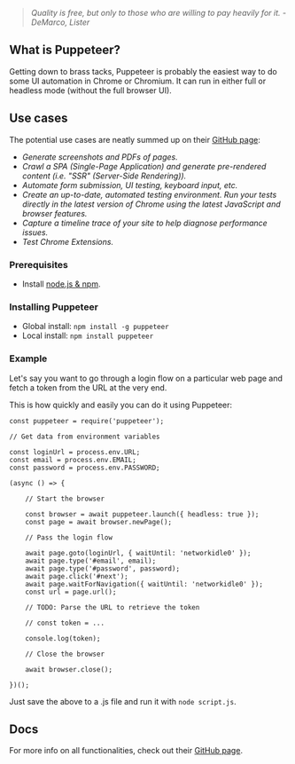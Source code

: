 > *Quality is free, but only to those who are willing to pay heavily for it. - DeMarco, Lister*

## What is Puppeteer?

Getting down to brass tacks, Puppeteer is probably the easiest way to do some UI automation in Chrome or Chromium. It can run in either full or headless mode (without the full browser UI).

## Use cases

The potential use cases are neatly summed up on their [GitHub page](https://github.com/puppeteer/puppeteer):

- *Generate screenshots and PDFs of pages.*
- *Crawl a SPA (Single-Page Application) and generate pre-rendered content (i.e. "SSR" (Server-Side Rendering)).*
- *Automate form submission, UI testing, keyboard input, etc.*
- *Create an up-to-date, automated testing environment. Run your tests directly in the latest version of Chrome using the latest JavaScript and browser features.*
- *Capture a timeline trace of your site to help diagnose performance issues.*
- *Test Chrome Extensions.*

### Prerequisites

- Install [node.js & npm](https://nodejs.org/en/download/package-manager/#macos).

### Installing Puppeteer

- Global install: `npm install -g puppeteer`
- Local install: `npm install puppeteer`

### Example

Let's say you want to go through a login flow on a particular web page and fetch a token from the URL at the very end.

This is how quickly and easily you can do it using Puppeteer:

	const puppeteer = require('puppeteer');
	
	// Get data from environment variables
	
	const loginUrl = process.env.URL;
	const email = process.env.EMAIL;
	const password = process.env.PASSWORD;
	
	(async () => {
	
		// Start the browser
		
		const browser = await puppeteer.launch({ headless: true });
		const page = await browser.newPage();
	
		// Pass the login flow
		
		await page.goto(loginUrl, { waitUntil: 'networkidle0' });
		await page.type('#email', email);
		await page.type('#password', password);
		await page.click('#next');
		await page.waitForNavigation({ waitUntil: 'networkidle0' });
		const url = page.url();
	
		// TODO: Parse the URL to retrieve the token
		
		// const token = ...
		
		console.log(token);
	  
		// Close the browser
		
		await browser.close();
		
	})();
	
Just save the above to a .js file and run it with `node script.js`.

## Docs

For more info on all functionalities, check out their [GitHub page](https://github.com/puppeteer/puppeteer).
